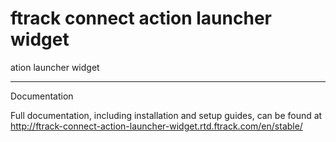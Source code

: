 # ftrack connect action launcher widget

ation launcher widget

------------------------------------------------------------------------

Documentation

Full documentation, including installation and setup guides, can be
found at
http://ftrack-connect-action-launcher-widget.rtd.ftrack.com/en/stable/
